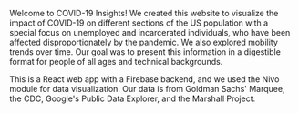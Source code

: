 Welcome to COVID-19 Insights! We created this website to visualize the impact of COVID-19 on different sections of the US population with a special focus on unemployed and incarcerated individuals, who have been affected disproportionately by the pandemic. We also explored mobility trends over time. Our goal was to present this information in a digestible format for people of all ages and technical backgrounds. 

This is a React web app with a Firebase backend, and we used the Nivo module for data visualization. Our data is from Goldman Sachs' Marquee, the CDC, Google's Public Data Explorer, and the Marshall Project.

